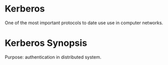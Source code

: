 # Kerberos

One of the most important protocols to date use use in computer networks.

# Kerberos Synopsis

Purpose: authentication in distributed system.
